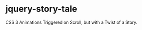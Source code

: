 jquery-story-tale
=================

CSS 3 Animations Triggered on Scroll, but with a Twist of a Story.
